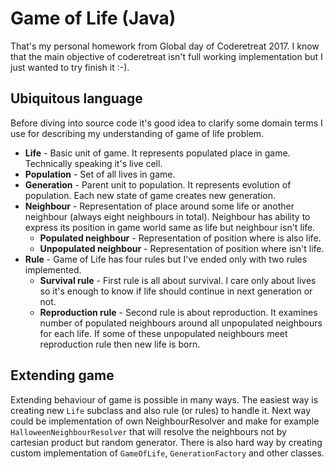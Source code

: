 # Game of Life (Java)

That's my personal homework from Global day of Coderetreat 2017. I know that the main objective of coderetreat isn't full
working implementation but I just wanted to try finish it :-).

## Ubiquitous language

Before diving into source code it's good idea to clarify some domain terms I use for describing my understanding of
game of life problem.

* **Life** - Basic unit of game. It represents populated place in game. Technically speaking it's live cell.
* **Population** - Set of all lives in game.
* **Generation** - Parent unit to population. It represents evolution of population. Each new state of game creates new generation.
* **Neighbour** - Representation of place around some life or another neighbour (always eight neighbours in total). Neighbour has
ability to express its position in game world same as life but neighbour isn't life.
    * **Populated neighbour** - Representation of position where is also life.
    * **Unpopulated neighbour** - Representation of position where isn't life.
* **Rule** - Game of Life has four rules but I've ended only with two rules implemented.
    * **Survival rule** - First rule is all about survival. I care only about lives so it's enough to know if life should
    continue in next generation or not. 
    * **Reproduction rule** - Second rule is about reproduction. It examines number of populated neighbours around all unpopulated
    neighbours for each life. If some of these unpopulated neighbours meet reproduction rule then new life is born. 
    
## Extending game

Extending behaviour of game is possible in many ways. The easiest way is creating new `Life` subclass and also rule (or rules) to handle
it. Next way could be implementation of own NeighbourResolver and make for example `HalloweenNeighbourResolver` that will resolve the
neighbours not by cartesian product but random generator. There is also hard way by creating custom implementation of
`GameOfLife`, `GenerationFactory` and other classes.        
